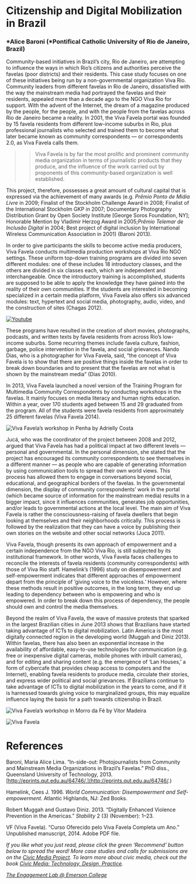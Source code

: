 # Citizenship and Digital Mobilization in Brazil

### *Alice Baroni (*Pontifical Catholic University of Rio de Janeiro, Brazil)

Community-based initiatives in Brazil’s city, Rio de Janeiro, are attempting to influence the ways in which Rio’s citizens and authorities perceive the favelas (poor districts) and their residents. This case study focuses on one of these initiatives being run by a non-governmental organization Viva Rio. Community leaders from different favelas in Rio de Janeiro, dissatisfied with the way the mainstream media had portrayed the favelas and their residents, appealed more than a decade ago to the NGO Viva Rio for support. With the advent of the Internet, the dream of a magazine produced by the people, for the people, and with the people from the favelas across Rio de Janeiro became a reality. In 2001, the Viva Favela portal was founded by 15 favela residents from different low-income suburbs in Rio, plus professional journalists who selected and trained them to become what later became known as community correspondents — or correspondents 2.0, as Viva Favela calls them.

> > Viva Favela is by far the most prolific and prominent community media organization in terms of journalistic products that they produce, and the influence of the work carried out by proponents of this community-based organization is well established.

This project, therefore, possesses a great amount of cultural capital that is expressed via the achievement of many awards (e.g. _Prêmio Ponto de Mídia Livre_ in 2009; Finalist of the Stockholm Challenge Award in 2008; Finalist of the International Stockholm GKP in 2007; Documentary Photography Distribution Grant by Open Society Institute [George Soros Foundation, NY]; Honorable Mention by Vladimir Herzog Award in 2005;_Prêmio Telemar de Inclusão Digital_ in 2004; Best project of digital inclusion by International Wireless Communication Association in 2001) (Baroni 2013).

In order to give participants the skills to become active media producers, Viva Favela conducts multimedia production workshops at Viva Rio NGO settings. These uniform top-down training programs are divided into seven different modules: one of these includes 18 introductory classes, and the others are divided in six classes each, which are independent and interchangeable. Once the introductory training is accomplished, students are supposed to be able to apply the knowledge they have gained into the reality of their own communities. If the students are interested in becoming specialized in a certain media platform, Viva Favela also offers six advanced modules: text, hypertext and social media, photography, audio, video, and the construction of sites (Chagas 2012).

[![Youtube](https://img.youtube.com/vi/o2fkedtVToI/hqdefault.jpg)](https://www.youtube.com/watch?v=o2fkedtVToI&feature=youtu.be)

These programs have resulted in the creation of short movies, photographs, podcasts, and written texts by favela residents from across Rio’s low-income suburbs. Some recurring themes include favela culture, fashion, garbage, police intervention in the favela, and social grievances. Nando Dias, who is a photographer for Viva Favela, said, “the concept of Viva Favela is to show that there are positive things inside the favelas in order to break down boundaries and to present that the favelas are not what is shown by the mainstream media” (Dias 2010).

In 2013, Viva Favela launched a novel version of the Training Program for Multimedia Community Correspondents by conducting workshops in the favelas. It mainly focuses on media literacy and human rights education. Within a year, over 170 students aged between 15 and 29 graduated from the program. All of the students were favela residents from approximately 25 different favelas (Viva Favela 2014).

![Viva Favela’s workshop in Penha by Adrielly Costa](https://res.cloudinary.com/engagement-lab-home/image/upload/v1/homepage-2.0/news/medium/0_hj1KJoPiu1XsuVmI.jpg)

Jucá, who was the coordinator of the project between 2008 and 2012, argued that Viva Favela has had a political impact at two different levels — personal and governmental. In the personal dimension, she stated that the project has encouraged its community correspondents to see themselves in a different manner — as people who are capable of generating information by using communication tools to spread their own world views. This process has allowed them to engage in conversations beyond social, educational, and geographical borders of the favelas. In the governmental dimension, the display of community correspondents’ work in the portal (which became source of information for the mainstream media) results in a bigger impact, since it influences communities, generates job opportunities, and/or leads to governmental actions at the local level. The main aim of Viva Favela is rather the consciousness-raising of favela dwellers that begin looking at themselves and their neighborhoods critically. This process is followed by the realization that they can have a voice by publishing their own stories on the website and other social networks (Juca 2011).

Viva Favela, though presents its own approach of empowerment and a certain independence from the NGO Viva Rio, is still subjected by its institutional framework. In other words, Viva Favela faces challenges to reconcile the interests of favela residents (community correspondents) with those of Viva Rio staff. Hamelink’s (1996) study on disempowerment and self-empowerment indicates that different approaches of empowerment depart from the principle of ‘giving voice to the voiceless.’ However, where these methods result in positive outcomes, in the long term, they end up leading to dependency between who is empowering and who is empowered. In order to break down this process of dependency, the people should own and control the media themselves.

Beyond the realm of Viva Favela, the wave of massive protests that sparked in the largest Brazilian cities in June 2013 shows that Brazilians have started taking advantage of ICTs to digital mobilization. Latin America is the most digitally connected region in the developing world (Muggah and Diniz 2013). Within favelas, there has also been an exponential increase in the availability of affordable, easy-to-use technologies for communication (e.g. free or inexpensive digital cameras, mobile phones with inbuilt cameras), and for editing and sharing content (e.g. the emergence of ‘Lan Houses,’ a form of cybercafe that provides cheap access to computers and the Internet), enabling favela residents to produce media, circulate their stories, and express wider political and social grievances. If Brazilians continue to take advantage of ICTs to digital mobilization in the years to come, and if it is harnessed towards giving voice to marginalized groups, this may equalize influence laying the basis for a path towards citizenship in Brazil.

![Viva Favela’s workshop in Morro da Fé by Vitor Madeira](https://res.cloudinary.com/engagement-lab-home/image/upload/v1/homepage-2.0/news/medium/0_LLLksAX7npH3Hd6p.jpg)

![Viva Favela](https://res.cloudinary.com/engagement-lab-home/image/upload/v1/homepage-2.0/news/medium/0_tiA25cj4LZcA85sl.jpg)

# References

Baroni, Maria Alice Lima. “In-side-out: Photojournalists from Community and Mainstream Media Organizations in Brazil’s Favelas.” PhD diss., Queensland University of Technology, 2013. [http://eprints.qut.edu.au/64746/.](http://eprints.qut.edu.au/64746/.)

Hamelink, Cees J. 1996. _World Communication: Disempowerment and Self-empowerment_. Atlantic Highlands, NJ: Zed Books.

Robert Muggah and Gustavo Diniz. 2013. “Digitally Enhanced Violence Prevention in the Americas.” _Stability_ 2 (3) (November): 1–23.

VF (Viva Favela). “Curso Oferecido pelo Viva Favela Completa um Ano.” Unpublished manuscript, 2014. Adobe PDF file.

_If you like what you just read, please click the green ‘Recommend’ button below to spread the word! More case studies and calls for submissions are on the [Civic Media Project](http://www.civicmediaproject.com). To learn more about civic media, check out the book [Civic Media: Technology, Design, Practice](https://mitpress.mit.edu/books/civic-media)._

[_The Engagement Lab @ Emerson College_](http://elab.emerson.edu)
